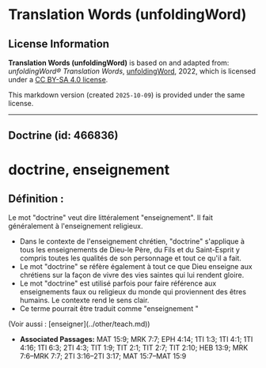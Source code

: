 # Translation Words (unfoldingWord)

## License Information

**Translation Words (unfoldingWord)** is based on and adapted from: _unfoldingWord® Translation Words_, [unfoldingWord](https://unfoldingword.org/utw), 2022, which is licensed under a [CC BY-SA 4.0 license](https://creativecommons.org/licenses/by-sa/4.0/legalcode.en).

This markdown version (created `2025-10-09`) is provided under the same license.



--------------------------------

## Doctrine (id: 466836)

doctrine, enseignement
======================

Définition :
------------

Le mot "doctrine" veut dire littéralement "enseignement". Il fait généralement à l'enseignement religieux.

* Dans le contexte de l'enseignement chrétien, "doctrine" s'applique à tous les enseignements de Dieu\-le Père, du Fils et du Saint\-Esprit y compris toutes les qualités de son personnage et tout ce qu'il a fait.
* Le mot "doctrine" se réfère également à tout ce que Dieu enseigne aux chrétiens sur la façon de vivre des vies saintes qui lui rendent gloire.
* Le mot "doctrine" est utilisé parfois pour faire référence aux enseignements faux ou religieux du monde qui proviennent des êtres humains. Le contexte rend le sens clair.
* Ce terme pourrait être traduit comme "enseignement "

(Voir aussi : \[enseigner](../other/teach.md))

* **Associated Passages:** MAT 15:9; MRK 7:7; EPH 4:14; 1TI 1:3; 1TI 4:1; 1TI 4:16; 1TI 6:3; 2TI 4:3; TIT 1:9; TIT 2:1; TIT 2:7; TIT 2:10; HEB 13:9; MRK 7:6–MRK 7:7; 2TI 3:16–2TI 3:17; MAT 15:7–MAT 15:9


